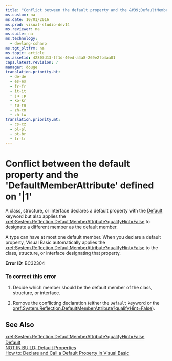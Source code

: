 ```yaml
---
title: "Conflict between the default property and the &#39;DefaultMemberAttribute&#39; defined on &#39;|1&#39;"
ms.custom: na
ms.date: 10/01/2016
ms.prod: visual-studio-dev14
ms.reviewer: na
ms.suite: na
ms.technology: 
  - devlang-csharp
ms.tgt_pltfrm: na
ms.topic: article
ms.assetid: 42803d13-ff1d-40ed-a4a8-269e2fb4aa01
caps.latest.revision: 7
manager: douge
translation.priority.ht: 
  - de-de
  - es-es
  - fr-fr
  - it-it
  - ja-jp
  - ko-kr
  - ru-ru
  - zh-cn
  - zh-tw
translation.priority.mt: 
  - cs-cz
  - pl-pl
  - pt-br
  - tr-tr
---
```

# Conflict between the default property and the &#39;DefaultMemberAttribute&#39; defined on &#39;|1&#39;
A class, structure, or interface declares a default property with the [Default](../Topic/Default%20\(Visual%20Basic\).md) keyword but also applies the <xref:System.Reflection.DefaultMemberAttribute?qualifyHint=False> to designate a different member as the default member.  
  
 A type can have at most one default member. When you declare a default property, Visual Basic automatically applies the <xref:System.Reflection.DefaultMemberAttribute?qualifyHint=False> to the class, structure, or interface designating that property.  
  
 **Error ID:** BC32304  
  
### To correct this error  
  
1.  Decide which member should be the default member of the class, structure, or interface.  
  
2.  Remove the conflicting declaration (either the `Default` keyword or the <xref:System.Reflection.DefaultMemberAttribute?qualifyHint=False>).  
  
## See Also  
 <xref:System.Reflection.DefaultMemberAttribute?qualifyHint=False>   
 [Default](../Topic/Default%20\(Visual%20Basic\).md)   
 [NOT IN BUILD: Default Properties](assetId:///a70f2a27-8176-4858-935e-f25afdd43ab5)   
 [How to: Declare and Call a Default Property in Visual Basic](../Topic/How%20to:%20Declare%20and%20Call%20a%20Default%20Property%20in%20Visual%20Basic.md)